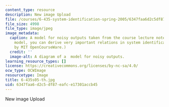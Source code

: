 ```yaml
---
content_type: resource
description: New image Upload
file: /courses/6-435-system-identification-spring-2005/6347faa6d2c5df87eafce17301accb45_6-435s05-th.jpg
file_size: 4998
file_type: image/jpeg
image_metadata:
  caption: A model for noisy outputs taken from the course lecture notes. From this
    model, you can derive very important relations in system identification. (Figure
    by MIT OpenCourseWare.)
  credit: ''
  image-alt: A diagram of a  model for noisy outputs.
learning_resource_types: []
license: https://creativecommons.org/licenses/by-nc-sa/4.0/
ocw_type: OCWImage
resourcetype: Image
title: 6-435s05-th.jpg
uid: 6347faa6-d2c5-df87-eafc-e17301accb45
---
```

New image Upload